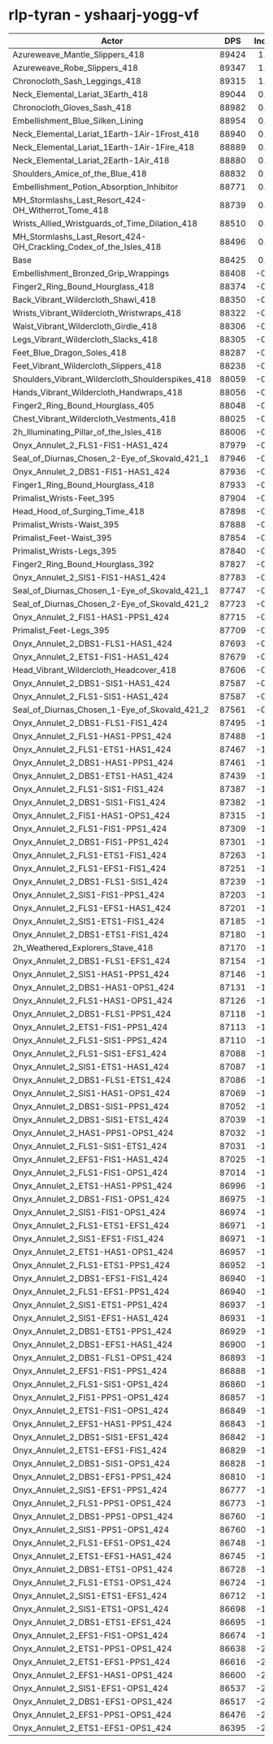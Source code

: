 # rlp-tyran - yshaarj-yogg-vf
| Actor | DPS | Increase |
|---|:---:|:---:|
|Azureweave_Mantle_Slippers_418|89424|1.13%|
|Azureweave_Robe_Slippers_418|89347|1.04%|
|Chronocloth_Sash_Leggings_418|89315|1.01%|
|Neck_Elemental_Lariat_3Earth_418|89044|0.70%|
|Chronocloth_Gloves_Sash_418|88982|0.63%|
|Embellishment_Blue_Silken_Lining|88954|0.60%|
|Neck_Elemental_Lariat_1Earth-1Air-1Frost_418|88940|0.58%|
|Neck_Elemental_Lariat_1Earth-1Air-1Fire_418|88889|0.52%|
|Neck_Elemental_Lariat_2Earth-1Air_418|88880|0.51%|
|Shoulders_Amice_of_the_Blue_418|88832|0.46%|
|Embellishment_Potion_Absorption_Inhibitor|88771|0.39%|
|MH_Stormlashs_Last_Resort_424-OH_Witherrot_Tome_418|88739|0.36%|
|Wrists_Allied_Wristguards_of_Time_Dilation_418|88510|0.10%|
|MH_Stormlashs_Last_Resort_424-OH_Crackling_Codex_of_the_Isles_418|88496|0.08%|
|Base|88425|0.00%|
|Embellishment_Bronzed_Grip_Wrappings|88408|-0.02%|
|Finger2_Ring_Bound_Hourglass_418|88374|-0.06%|
|Back_Vibrant_Wildercloth_Shawl_418|88350|-0.08%|
|Wrists_Vibrant_Wildercloth_Wristwraps_418|88322|-0.12%|
|Waist_Vibrant_Wildercloth_Girdle_418|88306|-0.13%|
|Legs_Vibrant_Wildercloth_Slacks_418|88305|-0.14%|
|Feet_Blue_Dragon_Soles_418|88287|-0.16%|
|Feet_Vibrant_Wildercloth_Slippers_418|88238|-0.21%|
|Shoulders_Vibrant_Wildercloth_Shoulderspikes_418|88059|-0.41%|
|Hands_Vibrant_Wildercloth_Handwraps_418|88056|-0.42%|
|Finger2_Ring_Bound_Hourglass_405|88048|-0.43%|
|Chest_Vibrant_Wildercloth_Vestments_418|88025|-0.45%|
|2h_Illuminating_Pillar_of_the_Isles_418|88006|-0.47%|
|Onyx_Annulet_2_FLS1-FIS1-HAS1_424|87979|-0.50%|
|Seal_of_Diurnas_Chosen_2-Eye_of_Skovald_421_1|87946|-0.54%|
|Onyx_Annulet_2_DBS1-FIS1-HAS1_424|87936|-0.55%|
|Finger1_Ring_Bound_Hourglass_418|87933|-0.56%|
|Primalist_Wrists-Feet_395|87904|-0.59%|
|Head_Hood_of_Surging_Time_418|87898|-0.60%|
|Primalist_Wrists-Waist_395|87888|-0.61%|
|Primalist_Feet-Waist_395|87854|-0.65%|
|Primalist_Wrists-Legs_395|87840|-0.66%|
|Finger2_Ring_Bound_Hourglass_392|87827|-0.68%|
|Onyx_Annulet_2_SIS1-FIS1-HAS1_424|87783|-0.73%|
|Seal_of_Diurnas_Chosen_1-Eye_of_Skovald_421_1|87747|-0.77%|
|Seal_of_Diurnas_Chosen_2-Eye_of_Skovald_421_2|87723|-0.79%|
|Onyx_Annulet_2_FIS1-HAS1-PPS1_424|87715|-0.80%|
|Primalist_Feet-Legs_395|87709|-0.81%|
|Onyx_Annulet_2_DBS1-FLS1-HAS1_424|87693|-0.83%|
|Onyx_Annulet_2_ETS1-FIS1-HAS1_424|87679|-0.84%|
|Head_Vibrant_Wildercloth_Headcover_418|87606|-0.93%|
|Onyx_Annulet_2_DBS1-SIS1-HAS1_424|87587|-0.95%|
|Onyx_Annulet_2_FLS1-SIS1-HAS1_424|87587|-0.95%|
|Seal_of_Diurnas_Chosen_1-Eye_of_Skovald_421_2|87561|-0.98%|
|Onyx_Annulet_2_DBS1-FLS1-FIS1_424|87495|-1.05%|
|Onyx_Annulet_2_FLS1-HAS1-PPS1_424|87488|-1.06%|
|Onyx_Annulet_2_FLS1-ETS1-HAS1_424|87467|-1.08%|
|Onyx_Annulet_2_DBS1-HAS1-PPS1_424|87461|-1.09%|
|Onyx_Annulet_2_DBS1-ETS1-HAS1_424|87439|-1.12%|
|Onyx_Annulet_2_FLS1-SIS1-FIS1_424|87387|-1.17%|
|Onyx_Annulet_2_DBS1-SIS1-FIS1_424|87382|-1.18%|
|Onyx_Annulet_2_FIS1-HAS1-OPS1_424|87315|-1.26%|
|Onyx_Annulet_2_FLS1-FIS1-PPS1_424|87309|-1.26%|
|Onyx_Annulet_2_DBS1-FIS1-PPS1_424|87301|-1.27%|
|Onyx_Annulet_2_FLS1-ETS1-FIS1_424|87263|-1.31%|
|Onyx_Annulet_2_FLS1-EFS1-FIS1_424|87251|-1.33%|
|Onyx_Annulet_2_DBS1-FLS1-SIS1_424|87239|-1.34%|
|Onyx_Annulet_2_SIS1-FIS1-PPS1_424|87203|-1.38%|
|Onyx_Annulet_2_FLS1-EFS1-HAS1_424|87201|-1.38%|
|Onyx_Annulet_2_SIS1-ETS1-FIS1_424|87185|-1.40%|
|Onyx_Annulet_2_DBS1-ETS1-FIS1_424|87180|-1.41%|
|2h_Weathered_Explorers_Stave_418|87170|-1.42%|
|Onyx_Annulet_2_DBS1-FLS1-EFS1_424|87154|-1.44%|
|Onyx_Annulet_2_SIS1-HAS1-PPS1_424|87146|-1.45%|
|Onyx_Annulet_2_DBS1-HAS1-OPS1_424|87131|-1.46%|
|Onyx_Annulet_2_FLS1-HAS1-OPS1_424|87126|-1.47%|
|Onyx_Annulet_2_DBS1-FLS1-PPS1_424|87118|-1.48%|
|Onyx_Annulet_2_ETS1-FIS1-PPS1_424|87113|-1.48%|
|Onyx_Annulet_2_FLS1-SIS1-PPS1_424|87110|-1.49%|
|Onyx_Annulet_2_FLS1-SIS1-EFS1_424|87088|-1.51%|
|Onyx_Annulet_2_SIS1-ETS1-HAS1_424|87087|-1.51%|
|Onyx_Annulet_2_DBS1-FLS1-ETS1_424|87086|-1.51%|
|Onyx_Annulet_2_SIS1-HAS1-OPS1_424|87069|-1.53%|
|Onyx_Annulet_2_DBS1-SIS1-PPS1_424|87052|-1.55%|
|Onyx_Annulet_2_DBS1-SIS1-ETS1_424|87039|-1.57%|
|Onyx_Annulet_2_HAS1-PPS1-OPS1_424|87032|-1.58%|
|Onyx_Annulet_2_FLS1-SIS1-ETS1_424|87031|-1.58%|
|Onyx_Annulet_2_EFS1-FIS1-HAS1_424|87025|-1.58%|
|Onyx_Annulet_2_FLS1-FIS1-OPS1_424|87014|-1.60%|
|Onyx_Annulet_2_ETS1-HAS1-PPS1_424|86996|-1.62%|
|Onyx_Annulet_2_DBS1-FIS1-OPS1_424|86975|-1.64%|
|Onyx_Annulet_2_SIS1-FIS1-OPS1_424|86974|-1.64%|
|Onyx_Annulet_2_FLS1-ETS1-EFS1_424|86971|-1.64%|
|Onyx_Annulet_2_SIS1-EFS1-FIS1_424|86971|-1.64%|
|Onyx_Annulet_2_ETS1-HAS1-OPS1_424|86957|-1.66%|
|Onyx_Annulet_2_FLS1-ETS1-PPS1_424|86952|-1.67%|
|Onyx_Annulet_2_DBS1-EFS1-FIS1_424|86940|-1.68%|
|Onyx_Annulet_2_FLS1-EFS1-PPS1_424|86940|-1.68%|
|Onyx_Annulet_2_SIS1-ETS1-PPS1_424|86937|-1.68%|
|Onyx_Annulet_2_SIS1-EFS1-HAS1_424|86931|-1.69%|
|Onyx_Annulet_2_DBS1-ETS1-PPS1_424|86929|-1.69%|
|Onyx_Annulet_2_DBS1-EFS1-HAS1_424|86900|-1.72%|
|Onyx_Annulet_2_DBS1-FLS1-OPS1_424|86893|-1.73%|
|Onyx_Annulet_2_EFS1-FIS1-PPS1_424|86888|-1.74%|
|Onyx_Annulet_2_FLS1-SIS1-OPS1_424|86860|-1.77%|
|Onyx_Annulet_2_FIS1-PPS1-OPS1_424|86857|-1.77%|
|Onyx_Annulet_2_ETS1-FIS1-OPS1_424|86849|-1.78%|
|Onyx_Annulet_2_EFS1-HAS1-PPS1_424|86843|-1.79%|
|Onyx_Annulet_2_DBS1-SIS1-EFS1_424|86842|-1.79%|
|Onyx_Annulet_2_ETS1-EFS1-FIS1_424|86829|-1.80%|
|Onyx_Annulet_2_DBS1-SIS1-OPS1_424|86828|-1.81%|
|Onyx_Annulet_2_DBS1-EFS1-PPS1_424|86810|-1.83%|
|Onyx_Annulet_2_SIS1-EFS1-PPS1_424|86777|-1.86%|
|Onyx_Annulet_2_FLS1-PPS1-OPS1_424|86773|-1.87%|
|Onyx_Annulet_2_DBS1-PPS1-OPS1_424|86760|-1.88%|
|Onyx_Annulet_2_SIS1-PPS1-OPS1_424|86760|-1.88%|
|Onyx_Annulet_2_FLS1-EFS1-OPS1_424|86748|-1.90%|
|Onyx_Annulet_2_ETS1-EFS1-HAS1_424|86745|-1.90%|
|Onyx_Annulet_2_DBS1-ETS1-OPS1_424|86728|-1.92%|
|Onyx_Annulet_2_FLS1-ETS1-OPS1_424|86724|-1.92%|
|Onyx_Annulet_2_SIS1-ETS1-EFS1_424|86712|-1.94%|
|Onyx_Annulet_2_SIS1-ETS1-OPS1_424|86698|-1.95%|
|Onyx_Annulet_2_DBS1-ETS1-EFS1_424|86695|-1.96%|
|Onyx_Annulet_2_EFS1-FIS1-OPS1_424|86674|-1.98%|
|Onyx_Annulet_2_ETS1-PPS1-OPS1_424|86638|-2.02%|
|Onyx_Annulet_2_ETS1-EFS1-PPS1_424|86616|-2.05%|
|Onyx_Annulet_2_EFS1-HAS1-OPS1_424|86600|-2.06%|
|Onyx_Annulet_2_SIS1-EFS1-OPS1_424|86537|-2.14%|
|Onyx_Annulet_2_DBS1-EFS1-OPS1_424|86517|-2.16%|
|Onyx_Annulet_2_EFS1-PPS1-OPS1_424|86476|-2.20%|
|Onyx_Annulet_2_ETS1-EFS1-OPS1_424|86395|-2.30%|
